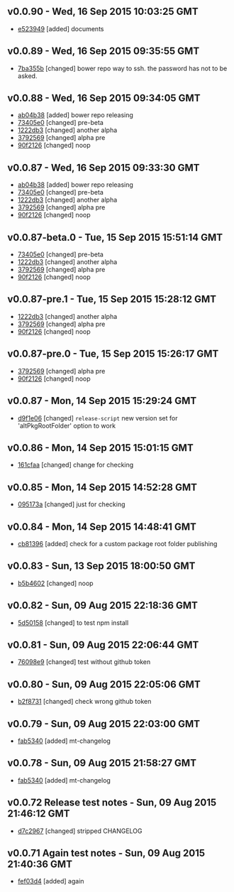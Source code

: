 v0.0.90 - Wed, 16 Sep 2015 10:03:25 GMT
---------------------------------------

- [e523949](../../commit/e523949) [added] documents



v0.0.89 - Wed, 16 Sep 2015 09:35:55 GMT
---------------------------------------

- [7ba355b](../../commit/7ba355b) [changed] bower repo way to ssh. the password has not to be asked.



v0.0.88 - Wed, 16 Sep 2015 09:34:05 GMT
---------------------------------------

- [ab04b38](../../commit/ab04b38) [added] bower repo releasing
- [73405e0](../../commit/73405e0) [changed] pre-beta
- [1222db3](../../commit/1222db3) [changed] another alpha
- [3792569](../../commit/3792569) [changed] alpha pre
- [90f2126](../../commit/90f2126) [changed] noop



v0.0.87 - Wed, 16 Sep 2015 09:33:30 GMT
---------------------------------------

- [ab04b38](../../commit/ab04b38) [added] bower repo releasing
- [73405e0](../../commit/73405e0) [changed] pre-beta
- [1222db3](../../commit/1222db3) [changed] another alpha
- [3792569](../../commit/3792569) [changed] alpha pre
- [90f2126](../../commit/90f2126) [changed] noop



v0.0.87-beta.0 - Tue, 15 Sep 2015 15:51:14 GMT
----------------------------------------------

- [73405e0](../../commit/73405e0) [changed] pre-beta
- [1222db3](../../commit/1222db3) [changed] another alpha
- [3792569](../../commit/3792569) [changed] alpha pre
- [90f2126](../../commit/90f2126) [changed] noop



v0.0.87-pre.1 - Tue, 15 Sep 2015 15:28:12 GMT
---------------------------------------------

- [1222db3](../../commit/1222db3) [changed] another alpha
- [3792569](../../commit/3792569) [changed] alpha pre
- [90f2126](../../commit/90f2126) [changed] noop



v0.0.87-pre.0 - Tue, 15 Sep 2015 15:26:17 GMT
---------------------------------------------

- [3792569](../../commit/3792569) [changed] alpha pre
- [90f2126](../../commit/90f2126) [changed] noop



v0.0.87 - Mon, 14 Sep 2015 15:29:24 GMT
---------------------------------------

- [d9f1e06](../../commit/d9f1e06) [changed] `release-script` new version set for 'altPkgRootFolder' option to work



v0.0.86 - Mon, 14 Sep 2015 15:01:15 GMT
---------------------------------------

- [161cfaa](../../commit/161cfaa) [changed] change for checking



v0.0.85 - Mon, 14 Sep 2015 14:52:28 GMT
---------------------------------------

- [095173a](../../commit/095173a) [changed] just for checking



v0.0.84 - Mon, 14 Sep 2015 14:48:41 GMT
---------------------------------------

- [cb81396](../../commit/cb81396) [added] check for a custom package root folder publishing



v0.0.83 - Sun, 13 Sep 2015 18:00:50 GMT
---------------------------------------

- [b5b4602](../../commit/b5b4602) [changed] noop



v0.0.82 - Sun, 09 Aug 2015 22:18:36 GMT
---------------------------------------

- [5d50158](../../commit/5d50158) [changed] to test npm install



v0.0.81 - Sun, 09 Aug 2015 22:06:44 GMT
---------------------------------------

- [76098e9](../../commit/76098e9) [changed] test without github token



v0.0.80 - Sun, 09 Aug 2015 22:05:06 GMT
---------------------------------------

- [b2f8731](../../commit/b2f8731) [changed] check wrong github token



v0.0.79 - Sun, 09 Aug 2015 22:03:00 GMT
---------------------------------------

- [fab5340](../../commit/fab5340) [added] mt-changelog



v0.0.78 - Sun, 09 Aug 2015 21:58:27 GMT
---------------------------------------

- [fab5340](../../commit/fab5340) [added] mt-changelog



v0.0.72 Release test notes - Sun, 09 Aug 2015 21:46:12 GMT
----------------------------------------------------------

- [d7c2967](../../commit/d7c2967) [changed] stripped CHANGELOG


v0.0.71 Again test notes - Sun, 09 Aug 2015 21:40:36 GMT
--------------------------------------------------------

- [fef03d4](../../commit/fef03d4) [added] again

